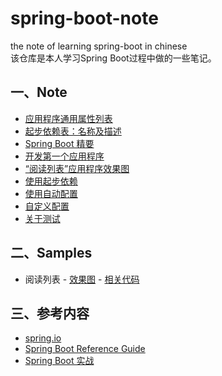 # spring-boot-note
the note of learning spring-boot in chinese  
该仓库是本人学习Spring Boot过程中做的一些笔记。

## 一、Note
* [应用程序通用属性列表](https://github.com/zhuanghongji/spring-boot-note/blob/master/note/0-common-application-properties.md)
* [起步依赖表：名称及描述](https://github.com/zhuanghongji/spring-boot-note/blob/master/note/0-spring-boot-starter-table.md)
* [Spring Boot 精要](https://github.com/zhuanghongji/spring-boot-note/blob/master/note/1-spring-boot-core.md)
* [开发第一个应用程序](https://github.com/zhuanghongji/spring-boot-note/blob/master/note/2-first-application.md)  
* [“阅读列表”应用程序效果图](https://github.com/zhuanghongji/spring-boot-note/blob/master/note/3-reading-list-application.md)
* [使用起步依赖](https://github.com/zhuanghongji/spring-boot-note/blob/master/note/4-spring-boot-starter.md)
* [使用自动配置](https://github.com/zhuanghongji/spring-boot-note/blob/master/note/5-use-auto-configuration.md)
* [自定义配置](https://github.com/zhuanghongji/spring-boot-note/blob/master/note/6-custom-configuration.md)
* [关于测试](https://github.com/zhuanghongji/spring-boot-note/blob/master/note/7-about-test.md)

## 二、Samples
* 阅读列表 - [效果图](https://github.com/zhuanghongji/spring-boot-note/blob/master/note/3-reading-list-application.md) - [相关代码](https://github.com/zhuanghongji/spring-boot-note/tree/master/samples/ReadingList)

## 三、参考内容
* [spring.io](https://spring.io/)
* [Spring Boot Reference Guide](https://docs.spring.io/spring-boot/docs/1.4.1.RELEASE/reference/htmlsingle/)
* [Spring Boot 实战](https://item.jd.com/11899370.html)
